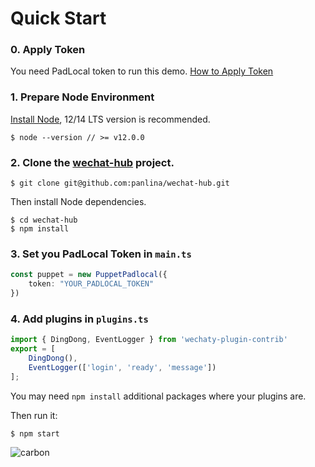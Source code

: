 # Quick Start
### 0. Apply Token
You need PadLocal token to run this demo. [How to Apply Token](https://github.com/padlocal/wechaty-puppet-padlocal/wiki/How-to-Apply-Token)

### 1. Prepare Node Environment
[Install Node](https://nodejs.org/), 12/14 LTS version is recommended.
```
$ node --version // >= v12.0.0
``` 
### 2. Clone the [wechat-hub](https://github.com/panlina/wechat-hub) project.

```
$ git clone git@github.com:panlina/wechat-hub.git
```
Then install Node dependencies.
```
$ cd wechat-hub
$ npm install
``` 

### 3. Set you PadLocal Token in `main.ts`
```ts
const puppet = new PuppetPadlocal({
    token: "YOUR_PADLOCAL_TOKEN"
})
```

### 4. Add plugins in `plugins.ts`
```ts
import { DingDong, EventLogger } from 'wechaty-plugin-contrib'
export = [
    DingDong(),
    EventLogger(['login', 'ready', 'message'])
];
```
You may need `npm install` additional packages where your plugins are.

Then run it:
```
$ npm start
```
![carbon](https://user-images.githubusercontent.com/64943823/117439626-a6cde080-af65-11eb-85a5-815aa422b5c5.png)
